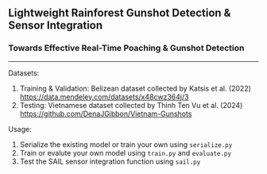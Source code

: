 ## Lightweight Rainforest Gunshot Detection & Sensor Integration
### Towards Effective Real-Time Poaching & Gunshot Detection

---

Datasets:
1. Training & Validation: Belizean dataset collected by Katsis et al. (2022)
https://data.mendeley.com/datasets/x48cwz364j/3
2. Testing: Vietnamese dataset collected by Thinh Ten Vu et al. (2024)
https://github.com/DenaJGibbon/Vietnam-Gunshots

Usage:
1. Serialize the existing model or train your own using `serialize.py`
2. Train or evalute your own model using `train.py` and `evaluate.py`
3. Test the SAIL sensor integration function using `sail.py`